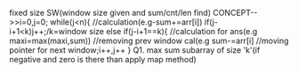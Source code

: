 fixed size SW(window size given and sum/cnt/len find)
CONCEPT-->>i=0,j=0;
while(j<n){
 //calculation(e.g-sum+=arr[i])
 if(j-i+1<k)j++;/k=window size
 else if(j-i+1==k){
  //calculation for ans(e.g maxi=max(maxi,sum))
  //removing prev window cal(e.g sum-=arr[i]
  //moving pointer for next window;i++,j++
}
Q1. max sum subarray of size 'k'(if negative and zero is there than apply map method)
